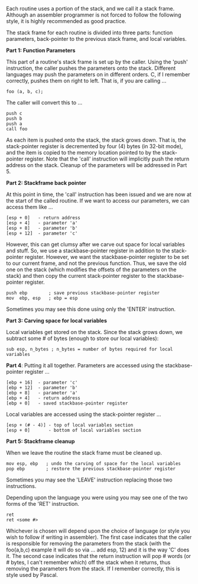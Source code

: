 Each routine uses a portion of the stack, and we call it a stack frame. Although an assembler programmer is not forced to follow the following style, it is highly recommended as good practice.

The stack frame for each routine is divided into three parts: function parameters, back-pointer to the previous stack frame, and local variables.

**Part 1: Function Parameters**

This part of a routine's stack frame is set up by the caller. Using the 'push' instruction, the caller pushes the parameters onto the stack. Different languages may push the parameters on in different orders. C, if I remember correctly, pushes them on right to left. That is, if you are calling ...

```
foo (a, b, c);
```

The caller will convert this to ...

```
push c
push b
push a
call foo
```

As each item is pushed onto the stack, the stack grows down. That is, the stack-pointer register is decremented by four (4) bytes (in 32-bit mode), and the item is copied to the memory location pointed to by the stack-pointer register. Note that the 'call' instruction will implicitly push the return address on the stack. Cleanup of the parameters will be addressed in Part 5.

**Part 2: Stackframe back pointer**

At this point in time, the 'call' instruction has been issued and we are now at the start of the called routine. If we want to access our parameters, we can access them like ...

```
[esp + 0]   - return address
[esp + 4]   - parameter 'a'
[esp + 8]   - parameter 'b'
[esp + 12]  - parameter 'c'
```

However, this can get clumsy after we carve out space for local variables and stuff. So, we use a stackbase-pointer register in addition to the stack-pointer register. However, we want the stackbase-pointer register to be set to our current frame, and not the previous function. Thus, we save the old one on the stack (which modifies the offsets of the parameters on the stack) and then copy the current stack-pointer register to the stackbase-pointer register.

```
push ebp        ; save previous stackbase-pointer register
mov  ebp, esp   ; ebp = esp
```

Sometimes you may see this done using only the 'ENTER' instruction.

**Part 3: Carving space for local variables**

Local variables get stored on the stack. Since the stack grows down, we subtract some # of bytes (enough to store our local variables):

`sub esp, n_bytes ; n_bytes = number of bytes required for local variables`

**Part 4**: Putting it all together. Parameters are accessed using the stackbase-pointer register ...

```
[ebp + 16]  - parameter 'c'
[ebp + 12]  - parameter 'b'
[ebp + 8]   - parameter 'a'
[ebp + 4]   - return address
[ebp + 0]   - saved stackbase-pointer register
```

Local variables are accessed using the stack-pointer register ...

```
[esp + (# - 4)] - top of local variables section
[esp + 0]       - bottom of local variables section
```

**Part 5: Stackframe cleanup**

When we leave the routine the stack frame must be cleaned up.

```
mov esp, ebp   ; undo the carving of space for the local variables
pop ebp        ; restore the previous stackbase-pointer register
```

Sometimes you may see the 'LEAVE' instruction replacing those two instructions.

Depending upon the language you were using you may see one of the two forms of the 'RET' instruction.

```
ret
ret <some #>
```

Whichever is chosen will depend upon the choice of language (or style you wish to follow if writing in assembler). The first case indicates that the caller is responsible for removing the parameters from the stack (with the foo(a,b,c) example it will do so via ... add esp, 12) and it is the way 'C' does it. The second case indicates that the return instruction will pop # words (or # bytes, I can't remember which) off the stack when it returns, thus removing the parameters from the stack. If I remember correctly, this is style used by Pascal.
